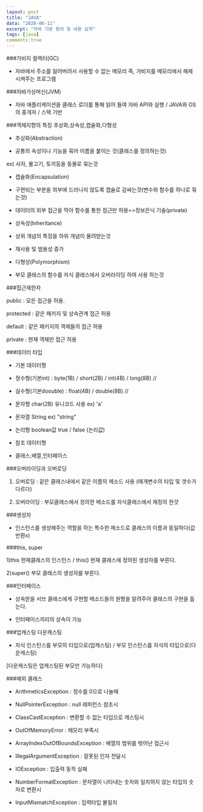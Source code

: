 ```yaml
---
layout: post
title: "JAVA"
data: "2020-06-11"
excerpt: "자바 기본 용어 및 내용 요약"
tags: [java]
comments:true
---
```



###가비지 컬렉터(GC)

* 자바에서 주소를 잃어버려서 사용할 수 없는 메모리 즉, 가비지를 메모리에서 헤제시켜주는 프로그램

###자바가상머신(JVM)

* 자바 애플리케이션을 클래스 로더를 통해 읽어 들여 자바 API와 실행 / JAVA와 OS의 중개자 / 스택 기반

 

###객체지향의 특징 추상화,상속성,캡슐화,다형성

* 추상화(Abstraction)

 - 공통의 속성이나 기능을 묶어 이름을 붙이는 것(클래스를 정의하는것)

 ex) 사자, 물고기, 토끼등을 동물로 묶는것

* 캡슐화(Encapsulation)

 - 구현되는 부분을 외부에 드러나지 않도록 캡슐로 감싸는것(변수와 함수를 하나로 묶는것)

 - 데이터의 외부 접근을 막아 함수를 통한 접근만 허용=>정보은닉 기술(private)

 * 상속성(Inheritance)

 - 상위 개념의 특징을 하위 개념이 물려받는것

 - 재사용 및 범용성 증가

 * 다형성(Polymorphism)

 - 부모 클래스의 함수를 자식 클래스에서 오버라이딩 하여 사용 하는것

 

###접근제한자

public : 모든 접근을 허용.

protected : 같은 패키지 및 상속관계 접근 허용

default : 같은 패키지의 객체들의 접근 허용

private : 현재 객체만 접근 허용

 

###데이터 타입

* 기본 데이터형

 - 정수형(기본int) : byte(1B) / short(2B) / int(4B) / long(8B) // 

 - 실수형(기본doouble) : float(4B) / double(8B) //

 - 문자형 char(2B) 유니코드 사용 ex) 'a'

 - 문자열 String ex) "string"

 - 논리형 boolean값 true / false (논리값)

* 참조 데이터형

 - 클래스,배열,인터페이스

 

###오버라이딩과 오버로딩

1) 오버로딩 : 같은 클래스내에서 같은 이름의 메소드 사용 (매개변수의 타입 및 갯수가 다르다)

2) 오버라이딩 : 부모클래스에서 정의한 메소드를 자식클래스에서 재정의 한것

 

###생성자

- 인스턴스를 생성해주는 역할을 하는 특수한 메소드로 클래스의 이름과 동일하다(값 반환x)

 

###this, super

1)this 현재클래스의 인스턴스 / this() 현재 클래스에 정의된 생성자를 부른다.

2)super() 부모 클래스의 생성자를 부른다.

 

###인터페이스

- 상속받을 서브 클래스에게 구현할 메소드들의 원형을 알려주어 클래스의 구현을 돕는다.

- 인터페이스끼리의 상속이 가능

 

###업캐스팅 다운캐스팅

- 자식 인스턴스를 부모의 타입으로(업캐스팅) / 부모 인스턴스를 자식의 타입으로(다운캐스팅)

[다운캐스팅은 업캐스팅된 부모만 가능하다]

 

###예외 클래스

* ArithmeticsException : 정수를 0으로 나눌때

* NullPointerException : null 레퍼런스 참조시

* ClassCastException : 변환할 수 없는 타입으로 캐스팅시

* OutOfMemoryError : 메모리 부족시

* ArrayIndexOutOfBoundsException : 배열의 범위를 벗어난 접근시

* IllegalArgumentException : 잘못된 인자 전달시 

* IOException : 입출력 동작 실패

* NumberFormatException : 문자열이 나타내는 숫자와 일치하지 않는 타입의 숫자로 변환시

* InputMismatchException : 입력타입 불일치

